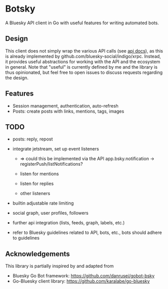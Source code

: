 # Botsky

A Bluesky API client in Go with useful features for writing automated bots.

## Design

This client does not simply wrap the various API calls (see [api docs](https://docs.bsky.app/docs/api/com-atproto-repo-get-record)), as this is already implemented by github.com/bluesky-social/indigo/xrpc. Instead, it provides useful abstractions for working with the API and the ecosystem in general. Note that "useful" is currently defined by me and the library is thus opinionated, but feel free to open issues to discuss requests regarding the design.

## Features

- Session management, authentication, auto-refresh
- Posts: create posts with links, mentions, tags, images

## TODO

- posts: reply, repost
- integrate jetstream, set up event listeners

  - => could this be implemented via the API app.bsky.notification -> registerPush/listNotifications?

  - listen for mentions
  - listen for replies
  - other listeners

- builtin adjustable rate limiting

- social graph, user profiles, followers

- further api integration (lists, feeds, graph, labels, etc.)

- refer to Bluesky guidelines related to API, bots, etc., bots should adhere to guidelines

## Acknowledgements

This library is partially inspired by and adapted from

- Bluesky Go Bot framework: https://github.com/danrusei/gobot-bsky
- Go-Bluesky client library: https://github.com/karalabe/go-bluesky
